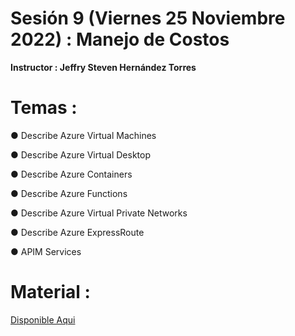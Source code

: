 # Sesión 9 (Viernes 25 Noviembre 2022) : Manejo de Costos

**Instructor : Jeffry Steven Hernández Torres**

# Temas :

● Describe Azure Virtual Machines

● Describe Azure Virtual Desktop

● Describe Azure Containers

● Describe Azure Functions

● Describe Azure Virtual Private Networks

● Describe Azure ExpressRoute

● APIM Services

# Material :

[Disponible Aqui](https://github.com/wizelineacademy/GEPP-IntroToAzure-2022/files/10094343/Cost.Management.pptx.pdf)
